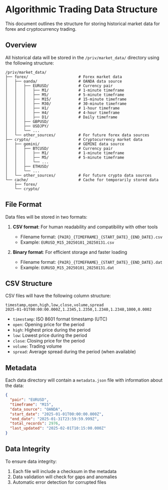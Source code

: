 # Algorithmic Trading Data Structure

This document outlines the structure for storing historical market data for forex and cryptocurrency trading.

## Overview

All historical data will be stored in the `/priv/market_data/` directory using the following structure:

```
/priv/market_data/
├── forex/                      # Forex market data
│   ├── oanda/                  # OANDA data source
│   │   ├── EURUSD/             # Currency pair
│   │   │   ├── M1/             # 1-minute timeframe
│   │   │   ├── M5/             # 5-minute timeframe
│   │   │   ├── M15/            # 15-minute timeframe
│   │   │   ├── M30/            # 30-minute timeframe
│   │   │   ├── H1/             # 1-hour timeframe
│   │   │   ├── H4/             # 4-hour timeframe
│   │   │   ├── D1/             # Daily timeframe
│   │   ├── GBPUSD/
│   │   ├── USDJPY/
│   │   └── ...
│   └── other_sources/          # For future forex data sources
├── crypto/                     # Cryptocurrency market data
│   ├── gemini/                 # GEMINI data source
│   │   ├── BTCUSD/             # Currency pair
│   │   │   ├── M1/             # 1-minute timeframe
│   │   │   ├── M5/             # 5-minute timeframe
│   │   │   └── ...
│   │   ├── ETHUSD/
│   │   └── ...
│   └── other_sources/          # For future crypto data sources
└── cache/                      # Cache for temporarily stored data
    ├── forex/
    └── crypto/
```

## File Format

Data files will be stored in two formats:

1. **CSV format**: For human readability and compatibility with other tools
   - Filename format: `{PAIR}_{TIMEFRAME}_{START_DATE}_{END_DATE}.csv`
   - Example: `EURUSD_M15_20250101_20250131.csv`

2. **Binary format**: For efficient storage and faster loading
   - Filename format: `{PAIR}_{TIMEFRAME}_{START_DATE}_{END_DATE}.dat`
   - Example: `EURUSD_M15_20250101_20250131.dat`

## CSV Structure

CSV files will have the following column structure:

```
timestamp,open,high,low,close,volume,spread
2025-01-01T00:00:00.000Z,1.2345,1.2350,1.2340,1.2348,1000,0.0002
```

- `timestamp`: ISO 8601 format timestamp (UTC)
- `open`: Opening price for the period
- `high`: Highest price during the period
- `low`: Lowest price during the period
- `close`: Closing price for the period
- `volume`: Trading volume
- `spread`: Average spread during the period (when available)

## Metadata

Each data directory will contain a `metadata.json` file with information about the data:

```json
{
  "pair": "EURUSD",
  "timeframe": "M15",
  "data_source": "OANDA",
  "start_date": "2025-01-01T00:00:00.000Z",
  "end_date": "2025-01-31T23:59:59.999Z",
  "total_records": 2976,
  "last_updated": "2025-02-01T10:15:00.000Z"
}
```

## Data Integrity

To ensure data integrity:

1. Each file will include a checksum in the metadata
2. Data validation will check for gaps and anomalies
3. Automatic error detection for corrupted files